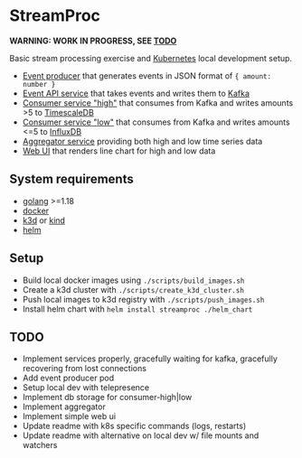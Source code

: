 # StreamProc

**WARNING: WORK IN PROGRESS, SEE [TODO](#TODO)**

Basic stream processing exercise and [Kubernetes](https://kubernetes.io) local development setup.

- [Event producer](./services/event-producer) that generates events in JSON format of `{ amount: number }`
- [Event API service](./services/event-api) that takes events and writes them to [Kafka](https://kafka.apache.org)
- [Consumer service "high"](./services/consumer-high) that consumes from Kafka and writes amounts >5 to [TimescaleDB](https://www.timescale.com)
- [Consumer service "low"](./services/consumer-low) that consumes from Kafka and writes amounts <=5 to [InfluxDB](https://www.influxdata.com)
- [Aggregator service](./services/aggregator) providing both high and low time series data
- [Web UI](./services/web-ui) that renders line chart for high and low data

## System requirements

- [golang](https://go.dev) >=1.18
- [docker](https://www.docker.com)
- [k3d](https://k3d.io) or [kind](https://kind.sigs.k8s.io)
- [helm](https://helm.sh)

## Setup

- Build local docker images using `./scripts/build_images.sh`
- Create a k3d cluster with `./scripts/create_k3d_cluster.sh`
- Push local images to k3d registry with `./scripts/push_images.sh`
- Install helm chart with `helm install streamproc ./helm_chart`

## TODO

- Implement services properly, gracefully waiting for kafka, gracefully recovering from lost connections
- Add event producer pod
- Setup local dev with telepresence
- Implement db storage for consumer-high|low
- Implement aggregator
- Implement simple web ui
- Update readme with k8s specific commands (logs, restarts)
- Update readme with alternative on local dev w/ file mounts and watchers
